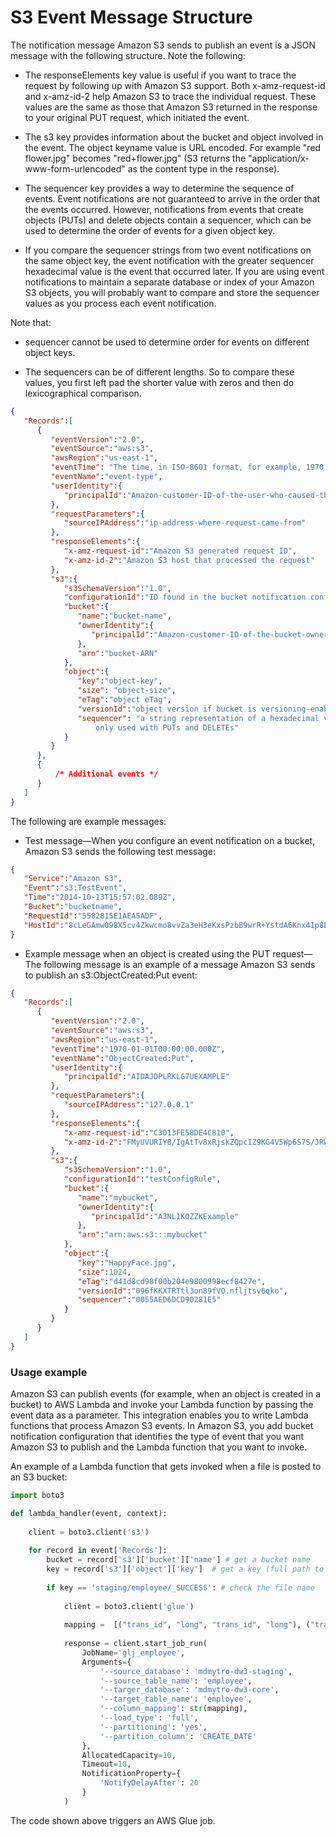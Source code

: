 # S3 Event Message Structure
The notification message Amazon S3 sends to publish an event is a JSON message with the following structure. Note the following:

* The responseElements key value is useful if you want to trace the request by following up with Amazon S3 support. Both x-amz-request-id and x-amz-id-2 help Amazon S3 to trace the individual request. These values are the same as those that Amazon S3 returned in the response to your original PUT request, which initiated the event.

* The s3 key provides information about the bucket and object involved in the event. The object keyname value is URL encoded. For example "red flower.jpg" becomes "red+flower.jpg" (S3 returns the "application/x-www-form-urlencoded" as the content type in the response).

* The sequencer key provides a way to determine the sequence of events. Event notifications are not guaranteed to arrive in the order that the events occurred. However, notifications from events that create objects (PUTs) and delete objects contain a sequencer, which can be used to determine the order of events for a given object key.

* If you compare the sequencer strings from two event notifications on the same object key, the event notification with the greater sequencer hexadecimal value is the event that occurred later. If you are using event notifications to maintain a separate database or index of your Amazon S3 objects, you will probably want to compare and store the sequencer values as you process each event notification.

Note that:

* sequencer cannot be used to determine order for events on different object keys.

* The sequencers can be of different lengths. So to compare these values, you first left pad the shorter value with zeros and then do lexicographical comparison.

```json
{  
   "Records":[  
      {  
         "eventVersion":"2.0",
         "eventSource":"aws:s3",
         "awsRegion":"us-east-1",
         "eventTime": "The time, in ISO-8601 format, for example, 1970-01-01T00:00:00.000Z, when S3 finished processing the request",
         "eventName":"event-type",
         "userIdentity":{  
            "principalId":"Amazon-customer-ID-of-the-user-who-caused-the-event"
         },
         "requestParameters":{  
            "sourceIPAddress":"ip-address-where-request-came-from"
         },
         "responseElements":{  
            "x-amz-request-id":"Amazon S3 generated request ID",
            "x-amz-id-2":"Amazon S3 host that processed the request"
         },
         "s3":{  
            "s3SchemaVersion":"1.0",
            "configurationId":"ID found in the bucket notification configuration",
            "bucket":{  
               "name":"bucket-name",
               "ownerIdentity":{  
                  "principalId":"Amazon-customer-ID-of-the-bucket-owner"
               },
               "arn":"bucket-ARN"
            },
            "object":{  
               "key":"object-key",
               "size": "object-size",
               "eTag":"object eTag",
               "versionId":"object version if bucket is versioning-enabled, otherwise null",
               "sequencer": "a string representation of a hexadecimal value used to determine event sequence, 
                   only used with PUTs and DELETEs"            
            }
         }
      },
      {
          /* Additional events */
      }
   ]
}  
```
The following are example messages:

* Test message—When you configure an event notification on a bucket, Amazon S3 sends the following test message:

```json
{  
   "Service":"Amazon S3",
   "Event":"s3:TestEvent",
   "Time":"2014-10-13T15:57:02.089Z",
   "Bucket":"bucketname",
   "RequestId":"5582815E1AEA5ADF",
   "HostId":"8cLeGAmw098X5cv4Zkwcmo8vvZa3eH3eKxsPzbB9wrR+YstdA6Knx4Ip8EXAMPLE"
}
```
* Example message when an object is created using the PUT request—The following message is an example of a message Amazon S3 sends to publish an s3:ObjectCreated:Put event:

```json
{  
   "Records":[  
      {  
         "eventVersion":"2.0",
         "eventSource":"aws:s3",
         "awsRegion":"us-east-1",
         "eventTime":"1970-01-01T00:00:00.000Z",
         "eventName":"ObjectCreated:Put",
         "userIdentity":{  
            "principalId":"AIDAJDPLRKLG7UEXAMPLE"
         },
         "requestParameters":{  
            "sourceIPAddress":"127.0.0.1"
         },
         "responseElements":{  
            "x-amz-request-id":"C3D13FE58DE4C810",
            "x-amz-id-2":"FMyUVURIY8/IgAtTv8xRjskZQpcIZ9KG4V5Wp6S7S/JRWeUWerMUE5JgHvANOjpD"
         },
         "s3":{  
            "s3SchemaVersion":"1.0",
            "configurationId":"testConfigRule",
            "bucket":{  
               "name":"mybucket",
               "ownerIdentity":{  
                  "principalId":"A3NL1KOZZKExample"
               },
               "arn":"arn:aws:s3:::mybucket"
            },
            "object":{  
               "key":"HappyFace.jpg",
               "size":1024,
               "eTag":"d41d8cd98f00b204e9800998ecf8427e",
               "versionId":"096fKKXTRTtl3on89fVO.nfljtsv6qko",
               "sequencer":"0055AED6DCD90281E5"
            }
         }
      }
   ]
}
```

### Usage example

Amazon S3 can publish events (for example, when an object is created in a bucket) to AWS Lambda and invoke your Lambda function by passing the event data as a parameter. This integration enables you to write Lambda functions that process Amazon S3 events. In Amazon S3, you add bucket notification configuration that identifies the type of event that you want Amazon S3 to publish and the Lambda function that you want to invoke.

An example of a Lambda function that gets invoked when a file is posted to an S3 bucket:

``` Python
import boto3

def lambda_handler(event, context):
    
    client = boto3.client('s3')
        
    for record in event['Records']:
        bucket = record['s3']['bucket']['name'] # get a bucket name
        key = record['s3']['object']['key']  # get a key (full path to a file)
        
        if key == 'staging/employee/_SUCCESS': # check the file name
        
            client = boto3.client('glue')
        
            mapping =  [("trans_id", "long", "trans_id", "long"), ("trans_amt", "long", "trans_amt", "long"), ("trans_date", "string", "trans_date", "string"), ("dt", "string", "dt", "string")]
                       
            response = client.start_job_run(
                JobName='glj_employee',
                Arguments={
                    '--source_database': 'mdmytro-dw3-staging',
                    '--source_table_name': 'employee',
                    '--targer_database': 'mdmytro-dw3-core',
                    '--target_table_name': 'employee',
                    '--column_mapping': str(mapping),
                    '--load_type': 'full',
                    '--partitioning': 'yes',
                    '--partition_column': 'CREATE_DATE'
                },
                AllocatedCapacity=10,
                Timeout=10,
                NotificationProperty={
                    'NotifyDelayAfter': 20
                }
            )
```
The code shown above triggers an AWS Glue job.  
